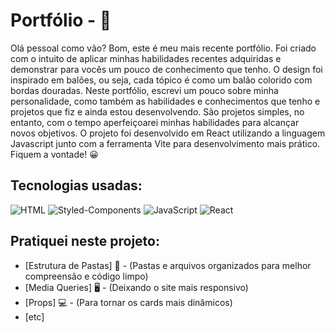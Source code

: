 # Portfólio - :briefcase: 

Olá pessoal como vão? Bom, este é meu mais recente portfólio. Foi criado com o intuito de aplicar minhas habilidades recentes adquiridas e demonstrar para vocês um pouco de conhecimento que tenho. O design foi inspirado em balões, ou seja, cada tópico é como um balão colorido com bordas douradas. Neste portfólio, escrevi um pouco sobre minha personalidade, como também as habilidades e conhecimentos que tenho e projetos que fiz e ainda estou desenvolvendo. São projetos simples, no entanto, com o tempo aperfeiçoarei minhas habilidades para alcançar novos objetivos. O projeto foi desenvolvido em React utilizando a linguagem Javascript junto com a ferramenta Vite para desenvolvimento mais prático. Fiquem a vontade! :grinning:

## Tecnologias usadas:

<img src="https://img.shields.io/badge/HTML5-E34F26?style=for-the-badge&logo=html5&logoColor=white" alt="HTML"/>

<img src="https://camo.githubusercontent.com/0a9129617dc00aac4a5c688e87f4a595a0076877dd38c12f279ad16c8eda2604/68747470733a2f2f696d672e736869656c64732e696f2f62616467652f7374796c65642d2d636f6d706f6e656e74732d4442373039333f7374796c653d666f722d7468652d6261646765266c6f676f3d7374796c65642d636f6d706f6e656e7473266c6f676f436f6c6f723d7768697465" alt="Styled-Components"/>

<img src="https://camo.githubusercontent.com/53ec2e58e03ba275d9b3a386abd96a243cf744a1a7121bdf8262fc8ae6ebc335/68747470733a2f2f696d672e736869656c64732e696f2f62616467652f6a6176617363726970742d2532333332333333302e7376673f7374796c653d666f722d7468652d6261646765266c6f676f3d6a617661736372697074266c6f676f436f6c6f723d253233463744463145" alt="JavaScript"/>

<img src="https://camo.githubusercontent.com/3babc94d778f96441b3a66615fb5ee88c6ed04f174ed49b04df92b071a7d0e80/68747470733a2f2f696d672e736869656c64732e696f2f62616467652f72656163742d2532333230323332612e7376673f7374796c653d666f722d7468652d6261646765266c6f676f3d7265616374266c6f676f436f6c6f723d253233363144414642" alt="React"/>

## Pratiquei neste projeto:

- [Estrutura de Pastas] :file_folder: - (Pastas e arquivos organizados para melhor compreensão e código limpo)
- [Media Queries] :desktop_computer: - (Deixando o site mais responsivo)
- [Props] :computer: - (Para tornar os cards mais dinâmicos)
- [etc]
